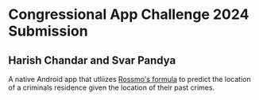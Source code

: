 # Congressional App Challenge 2024 Submission
## Harish Chandar and Svar Pandya

A native Android app that utliizes [Rossmo's formula](https://en.wikipedia.org/wiki/Rossmo's_formula) to predict the location of a criminals residence given the location of their past crimes.   
